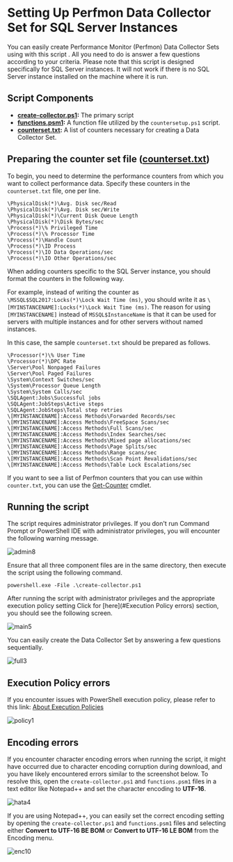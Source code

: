 # Setting Up Perfmon Data Collector Set for SQL Server Instances
You can easily create Performance Monitor (Perfmon) Data Collector Sets using with this script . All you need to do is answer a few questions according to your criteria. Please note that this script is designed specifically for SQL Server instances. It will not work if there is no SQL Server instance installed on the machine where it is run.
## Script Components
* **[create-collector.ps1](https://github.com/yigitaktan/PerfmonSetup/blob/main/create-collector.ps1):** The primary script
* **[functions.psm1](https://github.com/yigitaktan/PerfmonSetup/blob/main/functions.psm1):** A function file utilized by the `countersetup.ps1` script.
* **[counterset.txt](https://github.com/yigitaktan/PerfmonSetup/blob/main/counterset.txt):** A list of counters necessary for creating a Data Collector Set.
## Preparing the counter set file ([counterset.txt](https://github.com/yigitaktan/PerfmonSetup/blob/main/counterset.txt))
To begin, you need to determine the performance counters from which you want to collect performance data. Specify these counters in the `counterset.txt` file, one per line.
```
\PhysicalDisk(*)\Avg. Disk sec/Read
\PhysicalDisk(*)\Avg. Disk sec/Write
\PhysicalDisk(*)\Current Disk Queue Length
\PhysicalDisk(*)\Disk Bytes/sec
\Process(*)\% Privileged Time
\Process(*)\% Processor Time
\Process(*)\Handle Count
\Process(*)\ID Process
\Process(*)\IO Data Operations/sec
\Process(*)\IO Other Operations/sec
```

When adding counters specific to the SQL Server instance, you should format the counters in the following way.

For example, instead of writing the counter as `\MSSQL$SQL2017:Locks(*)\Lock Wait Time (ms)`, you should write it as `\[MYINSTANCENAME]:Locks(*)\Lock Wait Time (ms)`. The reason for using `[MYINSTANCENAME]` instead of `MSSQL$InstanceName` is that it can be used for servers with multiple instances and for other servers without named instances.

In this case, the sample `counterset.txt` should be prepared as follows.
```
\Processor(*)\% User Time
\Processor(*)\DPC Rate
\Server\Pool Nonpaged Failures
\Server\Pool Paged Failures
\System\Context Switches/sec
\System\Processor Queue Length
\System\System Calls/sec
\SQLAgent:Jobs\Successful jobs
\SQLAgent:JobSteps\Active steps
\SQLAgent:JobSteps\Total step retries
\[MYINSTANCENAME]:Access Methods\Forwarded Records/sec
\[MYINSTANCENAME]:Access Methods\FreeSpace Scans/sec
\[MYINSTANCENAME]:Access Methods\Full Scans/sec
\[MYINSTANCENAME]:Access Methods\Index Searches/sec
\[MYINSTANCENAME]:Access Methods\Mixed page allocations/sec
\[MYINSTANCENAME]:Access Methods\Page Splits/sec
\[MYINSTANCENAME]:Access Methods\Range scans/sec
\[MYINSTANCENAME]:Access Methods\Scan Point Revalidations/sec
\[MYINSTANCENAME]:Access Methods\Table Lock Escalations/sec
```

If you want to see a list of Perfmon counters that you can use within `counter.txt`, you can use the [Get-Counter](https://docs.microsoft.com/en-us/powershell/module/microsoft.powershell.diagnostics/get-counter?view=powershell-7.1) cmdlet.

## Running the script
The script requires administrator privileges.
If you don't run Command Prompt or PowerShell IDE with administrator privileges, you will encounter the following warning message.

![admin8](https://github.com/yigitaktan/PerfmonSetup/assets/51110247/1ec39f44-38e5-4d66-a78e-1e067c614796)

Ensure that all three component files are in the same directory, then execute the script using the following command.

`powershell.exe -File .\create-collector.ps1`

After running the script with administrator privileges and the appropriate execution policy setting Click for [here](#Execution Policy errors) section, you should see the following screen.

![main5](https://github.com/yigitaktan/PerfmonSetup/assets/51110247/33ba9dc0-a4cf-4fd9-bbda-0e0258e014e2)

You can easily create the Data Collector Set by answering a few questions sequentially.

![full3](https://github.com/yigitaktan/PerfmonSetup/assets/51110247/ccb2043e-a85e-4460-9d99-92295872b5ce)

## Execution Policy errors
If you encounter issues with PowerShell execution policy, please refer to this link: [About Execution Policies](https://docs.microsoft.com/en-us/powershell/module/microsoft.powershell.core/about/about_execution_policies?view=powershell-7.1)

![policy1](https://github.com/yigitaktan/PerfmonSetup/assets/51110247/d83ce0a7-a290-4a65-baea-ac2f289ba9e3)

## Encoding errors
If you encounter character encoding errors when running the script, it might have occurred due to character encoding corruption during download, and you have likely encountered errors similar to the screenshot below. To resolve this, open the `create-collector.ps1` and `functions.psm1` files in a text editor like Notepad++ and set the character encoding to **UTF-16**.

![hata4](https://github.com/yigitaktan/PerfmonSetup/assets/51110247/a4799a08-fc26-49cd-8106-b7384b1e0dc3)

If you are using Notepad++, you can easily set the correct encoding setting by opening the `create-collector.ps1` and `functions.psm1` files and selecting either **Convert to UTF-16 BE BOM** or **Convert to UTF-16 LE BOM** from the Encoding menu.

![enc10](https://github.com/yigitaktan/PerfmonSetup/assets/51110247/19a4c75f-e9a7-48d8-b8ca-acd72cf7b31e)
